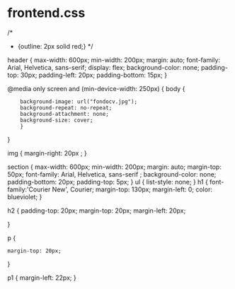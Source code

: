 # frontend.css
/*
* {outline: 2px solid red;}
*/

header {
    max-width: 600px;
    min-width: 200px;
    margin: auto;
    font-family: Arial, Helvetica, sans-serif;
    display: flex;
    background-color: none;
    padding-top: 30px;
    padding-left: 20px;
    padding-bottom: 15px;
}

@media only screen and (min-device-width: 250px) {
    body {
       
        background-image: url("fondocv.jpg");
        background-repeat: no-repeat;
        background-attachment: none;
        background-size: cover;
        }
}


img {
    margin-right: 20px ;
}

section {
    max-width: 600px;
    min-width: 200px;
    margin: auto;
    margin-top: 50px;
    font-family: Arial, Helvetica, sans-serif ;
    background-color: none;
    padding-bottom: 20px;
    padding-top: 5px;
}
ul {
    list-style: none;
}
h1 {
    font-family:'Courier New', Courier; 
    margin-top: 130px;
    margin-left: 0; 
    color: blueviolet;
}

h2 {
    padding-top: 20px;
    margin-top: 20px;
    margin-left: 20px;

}

p {
   
    margin-top: 20px;
}



p1 {
    margin-left: 22px;
}

